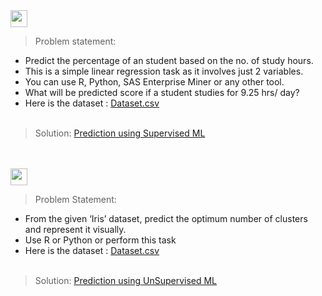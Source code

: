 <img height="27" src="https://img.shields.io/badge/The Sparks Foundation -Predicition using Supervised ML-green.svg?&style=for-the-badge&logo=TheSparksFoundation&logoColor=red" />
<br>

> Problem statement:
- Predict the percentage of an student based on the no. of study hours. <br>
- This is a simple linear regression task as it involves just 2 variables.<br>
- You can use R, Python, SAS Enterprise Miner or any other tool.<br>
- What will be predicted score if a student studies for 9.25 hrs/ day? <br>
- Here is the dataset :
<a href="https://github.com/krutikgit/The-Sparks-Foundation/blob/main/Prediction%20using%20Supervised%20ML/student_scores%20-%20student_scores.csv">Dataset.csv</a><br><br>
> Solution:
<a href="https://github.com/krutikgit/The-Sparks-Foundation/blob/main/Prediction%20using%20Supervised%20ML/Student_Percentage_Prediction.ipynb"> Prediction using Supervised ML</a>

<br><br>
<img height="27" src="https://img.shields.io/badge/The Sparks Foundation -Predicition using Unsupervised ML-green.svg?&style=for-the-badge&logo=TheSparksFoundation&logoColor=blue"/>
<br>

> Problem Statement:
- From the given ‘Iris’ dataset, predict the optimum number of clusters and
represent it visually.<br>
- Use R or Python or perform this task<br>
- Here is the dataset :
<a href="https://github.com/krutikgit/The-Sparks-Foundation/blob/main/Prediction%20using%20Unsupervised%20ML/Iris.csv">Dataset.csv</a><br><br>
> Solution:
<a href="https://github.com/krutikgit/The-Sparks-Foundation/blob/main/Prediction%20using%20Unsupervised%20ML/Optimal_Cluster_Prediction.ipynb"> Prediction using UnSupervised ML</a>
